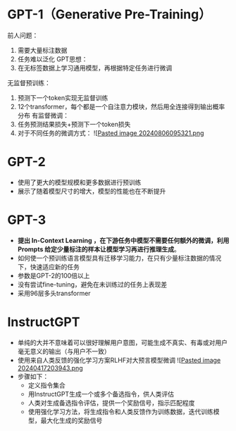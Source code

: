 # GPT-1（Generative Pre-Training）
前人问题：
1. 需要大量标注数据
2. 任务难以泛化
GPT思想：
1. 在无标签数据上学习通用模型，再根据特定任务进行微调

无监督预训练：
1. 预测下一个token实现无监督训练
2. 12个transformer，每个都是一个自注意力模块，然后用全连接得到输出概率分布
有监督微调：
1. 任务预测结果损失+预测下一个token损失
2. 对于不同任务的微调方式：
	![[Pasted image 20240806095321.png](../img/Pasted%20image%2020240806095321.png)

# GPT-2
+ 使用了更大的模型规模和更多数据进行预训练
+ 展示了随着模型尺寸的增大，模型的性能也在不断提升

# GPT-3
+ **提出 In-Context Learning ，在下游任务中模型不需要任何额外的微调，利用 Prompts 给定少量标注的样本让模型学习再进行推理生成**。
+ 如何使一个预训练语言模型具有迁移学习能力，在只有少量标注数据的情况下，快速适应新的任务
+ 参数是GPT-2的100倍以上
+ 没有尝试fine-tuning，避免在未训练过的任务上表现差
+ 采用96层多头transformer

# InstructGPT
+ 单纯的大并不意味着可以很好理解用户意图，可能生成不真实、有毒或对用户毫无意义的输出（与用户不一致）
+ 使用来自人类反馈的强化学习方案RLHF对大预言模型微调
![[Pasted image 20240417203943.png](attach/Pasted%20image%2020240417203943.png)
+ 步骤如下：
	+ 定义指令集合
	+ 用InstructGPT生成一个或多个备选指令，供人类评估
	+ 人类对生成备选指令评估，提供一个奖励信号，指示匹配程度
	+ 使用强化学习方法，将生成指令和人类反馈作为训练数据，迭代训练模型，最大化生成的奖励信号